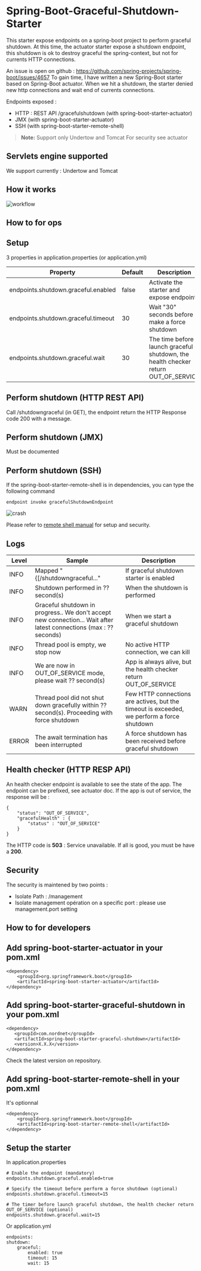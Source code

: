 Spring-Boot-Graceful-Shutdown-Starter
===================


This starter expose endpoints on a spring-boot project to perform graceful shutdown.
At this time, the actuator starter expose a shutdown endpoint, this shutdown is ok to destroy graceful the spring-context, but not for currents HTTP connections.

An issue is open on github : https://github.com/spring-projects/spring-boot/issues/4657
To gain time, I have written a new Spring-Boot starter based on Spring-Boot actuator. When we hit a shutdown, the starter denied new http connections and wait end of currents connections.

Endpoints exposed :
- HTTP : REST API /gracefulshutdown (with spring-boot-starter-actuator)
- JMX (with spring-boot-starter-actuator)
- SSH (with spring-boot-starter-remote-shell)

> **Note:**
> Support only Undertow and Tomcat
> For security see actuator

Servlets engine supported
-------------
We support currently : Undertow and Tomcat

How it works
-------------

![workflow](https://raw.githubusercontent.com/corentin59/spring-boot-graceful-shutdown/master/docs/images/workflow.png)

How to for ops
-------------

Setup
-----
3 properties in application.properties (or application.yml)

| Property  | Default | Description |
| ------------- | ------------- | ------------- |
| endpoints.shutdown.graceful.enabled  | false  | Activate the starter and expose endpoints |
| endpoints.shutdown.graceful.timeout | 30 | Wait "30" seconds before make a force shutdown |
| endpoints.shutdown.graceful.wait| 30 | The time before launch graceful shutdown, the health checker return OUT_OF_SERVICE |

Perform shutdown (HTTP REST API)
-----
Call /shutdowngraceful (in GET), the endpoint return the HTTP Response code 200 with a message.

Perform shutdown (JMX)
-----
Must be documented

Perform shutdown (SSH)
-----
If the spring-boot-starter-remote-shell is in dependencies, you can type the following command

    endpoint invoke gracefulShutdownEndpoint

![crash](https://raw.githubusercontent.com/corentin59/spring-boot-graceful-shutdown/master/docs/images/ssh.png)

Please refer to [remote shell manual](http://docs.spring.io/spring-boot/docs/current/reference/html/production-ready-remote-shell.html) for setup and security.

Logs
-----
| Level | Sample | Description |
| ------------- | ------------- | ------------- |
| INFO | Mapped "{[/shutdowngraceful..." | 	If graceful shutdown starter is enabled |
| INFO | Shutdown performed in ?? second(s) | When the shutdown is performed |
| INFO | Graceful shutdown in progress.. We don't accept new connection... Wait after latest connections (max : ?? seconds) | When we start a graceful shutdown |
| INFO | Thread pool is empty, we stop now | No active HTTP connection, we can kill |
| INFO | We are now in OUT_OF_SERVICE mode, please wait ?? second(s) | App is always alive, but the health checker return OUT_OF_SERVICE |
| WARN | Thread pool did not shut down gracefully within ?? second(s). Proceeding with force shutdown | Few HTTP connections are actives, but the timeout is exceeded, we perform a force shutdown |
| ERROR | The await termination has been interrupted | A force shutdown has been received before graceful shutdown |

Health checker (HTTP RESP API)
-----
An health checker endpoint is available to see the state of the app. The endpoint can be prefixed, see actuator doc. If the app is out of service, the response will be :

    {
	    "status": "OUT_OF_SERVICE",
	    "gracefulHealth" : {
		    "status" : "OUT_OF_SERVICE"
		}
	}
The HTTP code is **503** : Service unavailable. If all is good, you must be have a **200**.

Security
-----
The security is maintened by two points :

 - Isolate Path : /management
 - Isolate management opération on a specific port : please use management.port setting

How to for developers
-------------

Add spring-boot-starter-actuator in your pom.xml
-----

    <dependency>
	    <groupId>org.springframework.boot</groupId>
	    <artifactId>spring-boot-starter-actuator</artifactId>
	</dependency>

Add spring-boot-starter-graceful-shutdown in your pom.xml
-----

    <dependency>
	   <groupId>com.nordnet</groupId>
	   <artifactId>spring-boot-starter-graceful-shutdown</artifactId>
	   <version>X.X.X</version>
	</dependency>
Check the latest version on repository.

Add spring-boot-starter-remote-shell in your pom.xml
-----
It's optionnal

    <dependency>
	    <groupId>org.springframework.boot</groupId>
	    <artifactId>spring-boot-starter-remote-shell</artifactId>
	</dependency>

Setup the starter
-----
In application.properties

    # Enable the endpoint (mandatory)
	endpoints.shutdown.graceful.enabled=true
 
	# Specify the timeout before perform a force shutdown (optional)
	endpoints.shutdown.graceful.timeout=15
  
	# The timer before launch graceful shutdown, the health checker return OUT_OF_SERVICE (optional)
	endpoints.shutdown.graceful.wait=15

Or application.yml

    endpoints:
    shutdown:
        graceful:
            enabled: true
            timeout: 15
            wait: 15